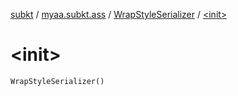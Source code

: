 [subkt](../../index.md) / [myaa.subkt.ass](../index.md) / [WrapStyleSerializer](index.md) / [&lt;init&gt;](./-init-.md)

# &lt;init&gt;

`WrapStyleSerializer()`